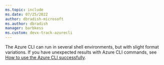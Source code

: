 ```yaml
---
ms.topic: include
ms.date: 07/25/2022
author: dbradish-microsoft
ms.author: dbradish
manager: barbkess
ms.custom: devx-track-azurecli
---
```


The Azure CLI can run in several shell environments, but with slight format variations.  If you have unexpected results with Azure CLI commands, see [How to use the Azure CLI successfully](/cli/azure/use-cli-effectively).
